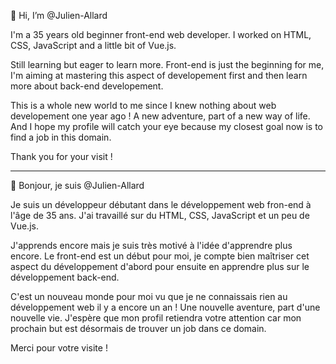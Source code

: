 👋 Hi, I’m @Julien-Allard

I'm a 35 years old beginner front-end web developer. I worked on HTML, CSS, JavaScript and a little bit of Vue.js.

Still learning but eager to learn more. Front-end is just the beginning for me, I'm aiming at mastering this aspect of developement first and then learn more about back-end developement.

This is a whole new world to me since I knew nothing about web developement one year ago !
A new adventure, part of a new way of life. And I hope my profile will catch your eye because my closest goal now is to find a job in this domain.

Thank you for your visit !

-----------------------------------------

👋 Bonjour, je suis @Julien-Allard

Je suis un développeur débutant dans le développement web fron-end à l'âge de 35 ans. J'ai travaillé sur du HTML, CSS, JavaScript et un peu de Vue.js.

J'apprends encore mais je suis très motivé à l'idée d'apprendre plus encore.
Le front-end est un début pour moi, je compte bien maîtriser cet aspect du développement d'abord pour ensuite en apprendre plus sur le développement back-end.

C'est un nouveau monde pour moi vu que je ne connaissais rien au développement web il y a encore un an !
Une nouvelle aventure, part d'une nouvelle vie. J'espère que mon profil retiendra votre attention car mon prochain but est désormais de trouver un job dans ce domain.

Merci pour votre visite !
